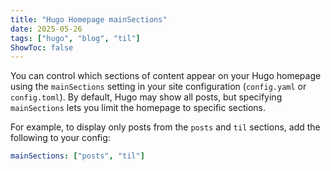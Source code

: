 ```yaml
---
title: "Hugo Homepage mainSections"
date: 2025-05-26
tags: ["hugo", "blog", "til"]
ShowToc: false
---
```


You can control which sections of content appear on your Hugo homepage using the `mainSections` setting in your site configuration (`config.yaml` or `config.toml`). By default, Hugo may show all posts, but specifying `mainSections` lets you limit the homepage to specific sections.

For example, to display only posts from the `posts` and `til` sections, add the following to your config:

```yaml
mainSections: ["posts", "til"]
```
